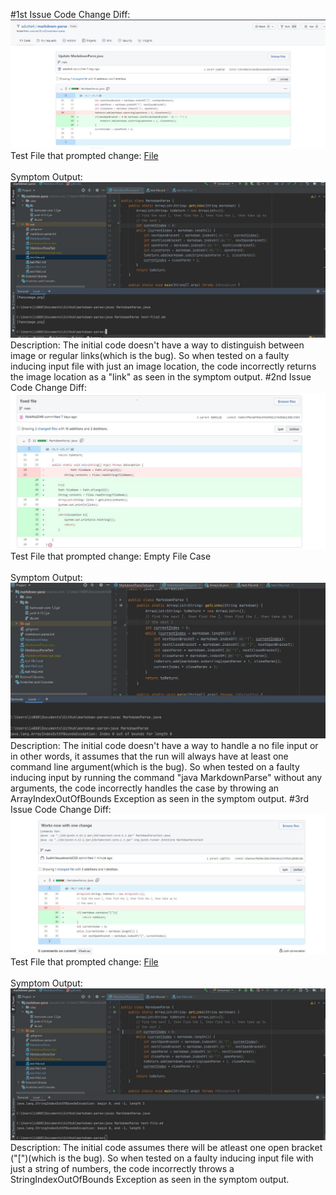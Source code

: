 #1st Issue
Code Change Diff:
![img1](Lab%20Report%202%20Images/Issue%20%231.JPG)
Test File that prompted change: [File](test-file2.md)
<br />
<br/>
Symptom Output: 
![img2](Lab%20Report%202%20Images/Symptom1.JPG)
<br />
Description: The initial code doesn't have a way to distinguish
between image or regular links(which is the bug). So when tested on a faulty
 inducing input file with just an image location, the code incorrectly
  returns the image location as a "link" as seen in the symptom output.
#2nd Issue
Code Change Diff:
![img3](Lab%20Report%202%20Images/Issue%20%232.JPG)
Test File that prompted change: Empty File Case
<br />
<br/>
Symptom Output:
![img4](Lab%20Report%202%20Images/Symptom2.JPG)
Description: The initial code doesn't have a way to handle a no file input or
 in other words, it assumes that the run will always have at
  least one command line argument(which is the bug). So when tested on a faulty
 inducing input by running the command "java MarkdownParse" without any
  arguments, the code incorrectly handles the case by throwing an
   ArrayIndexOutOfBounds Exception as seen in the symptom output.
#3rd Issue
Code Change Diff:
![img3](Lab%20Report%202%20Images/Issue%20%233.JPG)
Test File that prompted change: [File](test-file.md)
<br />
<br/>
Symptom Output:
![symptom](Lab%20Report%202%20Images/Symptom3.JPG)
Description: The initial code assumes there will be atleast one open bracket
("[")(which is the bug). So when tested on a faulty inducing input file with
 just a string of numbers, the code incorrectly throws a
  StringIndexOutOfBounds Exception as seen in the symptom output.